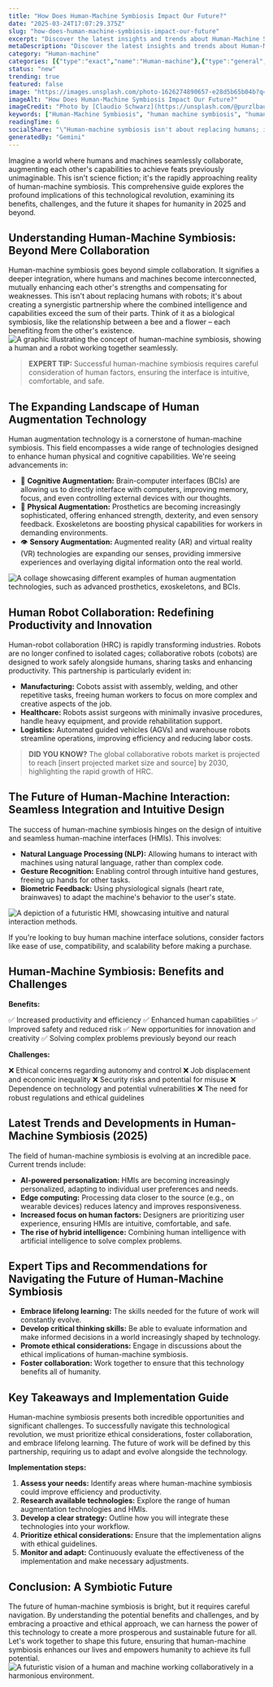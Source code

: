 ```yaml
---
title: "How Does Human-Machine Symbiosis Impact Our Future?"
date: "2025-03-24T17:07:29.375Z"
slug: "how-does-human-machine-symbiosis-impact-our-future"
excerpt: "Discover the latest insights and trends about Human-Machine Symbiosis. This comprehensive guide covers everything you need to know about Human-Machine Symbiosis in 2025."
metaDescription: "Discover the latest insights and trends about Human-Machine Symbiosis. This comprehensive guide covers everything you need to know about Human-Machine Symb..."
category: "Human-machine"
categories: [{"type":"exact","name":"Human-machine"},{"type":"general","name":"Healthcare"},{"type":"medium","name":"Medical Devices"},{"type":"specific","name":"Prosthetics"},{"type":"niche","name":"Neural Interfaces"}]
status: "new"
trending: true
featured: false
image: "https://images.unsplash.com/photo-1626274890657-e28d5b65b04b?q=85&w=1200&fit=max&fm=webp&auto=compress"
imageAlt: "How Does Human-Machine Symbiosis Impact Our Future?"
imageCredit: "Photo by [Claudio Schwarz](https://unsplash.com/@purzlbaum) on Unsplash"
keywords: ["Human-Machine Symbiosis", "human machine symbiosis", "human augmentation technology", "human robot collaboration", "future of human machine interaction", "symbiosis in robotics", "human machine interface design", "buy human machine interface", "human machine symbiosis benefits", "human machine symbiosis challenges"]
readingTime: 6
socialShare: "\"Human-machine symbiosis isn't about replacing humans; it's about creating a partnership where the whole is greater than the sum of its parts.  The future of work depends on embracing this powerful synergy.\""
generatedBy: "Gemini"
---
```




Imagine a world where humans and machines seamlessly collaborate, augmenting each other's capabilities to achieve feats previously unimaginable.  This isn't science fiction; it's the rapidly approaching reality of human-machine symbiosis. This comprehensive guide explores the profound implications of this technological revolution, examining its benefits, challenges, and the future it shapes for humanity in 2025 and beyond.

## Understanding Human-Machine Symbiosis: Beyond Mere Collaboration

Human-machine symbiosis goes beyond simple collaboration. It signifies a deeper integration, where humans and machines become interconnected, mutually enhancing each other's strengths and compensating for weaknesses. This isn't about replacing humans with robots; it's about creating a synergistic partnership where the combined intelligence and capabilities exceed the sum of their parts.  Think of it as a biological symbiosis, like the relationship between a bee and a flower – each benefiting from the other's existence.  ![A graphic illustrating the concept of human-machine symbiosis, showing a human and a robot working together seamlessly.](https://images.unsplash.com/photo-1505243542579-da5adfe8338f?q=85&w=1200&fit=max&fm=webp&auto=compress)

> **EXPERT TIP:**  Successful human-machine symbiosis requires careful consideration of human factors, ensuring the interface is intuitive, comfortable, and safe.

## The Expanding Landscape of Human Augmentation Technology

Human augmentation technology is a cornerstone of human-machine symbiosis. This field encompasses a wide range of technologies designed to enhance human physical and cognitive capabilities.  We're seeing advancements in:

* 🧠 **Cognitive Augmentation:** Brain-computer interfaces (BCIs) are allowing us to directly interface with computers, improving memory, focus, and even controlling external devices with our thoughts.
* 🦾 **Physical Augmentation:**  Prosthetics are becoming increasingly sophisticated, offering enhanced strength, dexterity, and even sensory feedback. Exoskeletons are boosting physical capabilities for workers in demanding environments.
* 👁️ **Sensory Augmentation:**  Augmented reality (AR) and virtual reality (VR) technologies are expanding our senses, providing immersive experiences and overlaying digital information onto the real world.

![A collage showcasing different examples of human augmentation technologies, such as advanced prosthetics, exoskeletons, and BCIs.](https://images.unsplash.com/photo-1616795255936-1b07b33470a6?q=85&w=1200&fit=max&fm=webp&auto=compress)

## Human Robot Collaboration: Redefining Productivity and Innovation

Human-robot collaboration (HRC) is rapidly transforming industries.  Robots are no longer confined to isolated cages; collaborative robots (cobots) are designed to work safely alongside humans, sharing tasks and enhancing productivity.  This partnership is particularly evident in:

* **Manufacturing:** Cobots assist with assembly, welding, and other repetitive tasks, freeing human workers to focus on more complex and creative aspects of the job.
* **Healthcare:** Robots assist surgeons with minimally invasive procedures, handle heavy equipment, and provide rehabilitation support.
* **Logistics:** Automated guided vehicles (AGVs) and warehouse robots streamline operations, improving efficiency and reducing labor costs.

> **DID YOU KNOW?**  The global collaborative robots market is projected to reach [insert projected market size and source] by 2030, highlighting the rapid growth of HRC.

## The Future of Human-Machine Interaction: Seamless Integration and Intuitive Design

The success of human-machine symbiosis hinges on the design of intuitive and seamless human-machine interfaces (HMIs).  This involves:

* **Natural Language Processing (NLP):**  Allowing humans to interact with machines using natural language, rather than complex code.
* **Gesture Recognition:**  Enabling control through intuitive hand gestures, freeing up hands for other tasks.
* **Biometric Feedback:**  Using physiological signals (heart rate, brainwaves) to adapt the machine's behavior to the user's state.

![A depiction of a futuristic HMI, showcasing intuitive and natural interaction methods.](https://images.unsplash.com/photo-1611200945005-403b70229452?q=85&w=1200&fit=max&fm=webp&auto=compress)

If you're looking to buy human machine interface solutions, consider factors like ease of use, compatibility, and scalability before making a purchase.

## Human-Machine Symbiosis: Benefits and Challenges

**Benefits:**

✅ Increased productivity and efficiency
✅ Enhanced human capabilities
✅ Improved safety and reduced risk
✅ New opportunities for innovation and creativity
✅ Solving complex problems previously beyond our reach

**Challenges:**

❌ Ethical concerns regarding autonomy and control
❌ Job displacement and economic inequality
❌ Security risks and potential for misuse
❌ Dependence on technology and potential vulnerabilities
❌ The need for robust regulations and ethical guidelines

## Latest Trends and Developments in Human-Machine Symbiosis (2025)

The field of human-machine symbiosis is evolving at an incredible pace.  Current trends include:

* **AI-powered personalization:**  HMIs are becoming increasingly personalized, adapting to individual user preferences and needs.
* **Edge computing:**  Processing data closer to the source (e.g., on wearable devices) reduces latency and improves responsiveness.
* **Increased focus on human factors:**  Designers are prioritizing user experience, ensuring HMIs are intuitive, comfortable, and safe.
* **The rise of hybrid intelligence:**  Combining human intelligence with artificial intelligence to solve complex problems.

## Expert Tips and Recommendations for Navigating the Future of Human-Machine Symbiosis

* **Embrace lifelong learning:**  The skills needed for the future of work will constantly evolve.
* **Develop critical thinking skills:**  Be able to evaluate information and make informed decisions in a world increasingly shaped by technology.
* **Promote ethical considerations:**  Engage in discussions about the ethical implications of human-machine symbiosis.
* **Foster collaboration:**  Work together to ensure that this technology benefits all of humanity.

## Key Takeaways and Implementation Guide

Human-machine symbiosis presents both incredible opportunities and significant challenges.  To successfully navigate this technological revolution, we must prioritize ethical considerations, foster collaboration, and embrace lifelong learning.  The future of work will be defined by this partnership, requiring us to adapt and evolve alongside the technology.

**Implementation steps:**

1. **Assess your needs:** Identify areas where human-machine symbiosis could improve efficiency and productivity.
2. **Research available technologies:** Explore the range of human augmentation technologies and HMIs.
3. **Develop a clear strategy:**  Outline how you will integrate these technologies into your workflow.
4. **Prioritize ethical considerations:**  Ensure that the implementation aligns with ethical guidelines.
5. **Monitor and adapt:**  Continuously evaluate the effectiveness of the implementation and make necessary adjustments.

## Conclusion:  A Symbiotic Future

The future of human-machine symbiosis is bright, but it requires careful navigation. By understanding the potential benefits and challenges, and by embracing a proactive and ethical approach, we can harness the power of this technology to create a more prosperous and sustainable future for all.  Let's work together to shape this future, ensuring that human-machine symbiosis enhances our lives and empowers humanity to achieve its full potential.  ![A futuristic vision of a human and machine working collaboratively in a harmonious environment.](https://images.unsplash.com/photo-1520694478166-daaaaec95b69?q=85&w=1200&fit=max&fm=webp&auto=compress)


